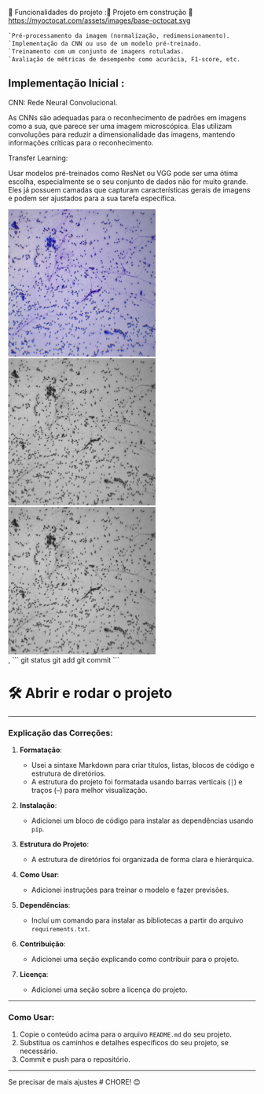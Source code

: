 🔨 Funcionalidades do projeto :🚧 Projeto em construção 🚧
https://myoctocat.com/assets/images/base-octocat.svg

    `Pré-processamento da imagem (normalização, redimensionamento).
    `Implementação da CNN ou uso de um modelo pré-treinado.
    `Treinamento com um conjunto de imagens rotuladas.
    `Avaliação de métricas de desempenho como acurácia, F1-score, etc.

## Implementação Inicial :

CNN: Rede Neural Convolucional.

As CNNs são adequadas para o reconhecimento de padrões em imagens como a sua, que parece ser uma imagem microscópica. Elas utilizam convoluções para reduzir a dimensionalidade das imagens, mantendo informações críticas para o reconhecimento.

Transfer Learning:

Usar modelos pré-treinados como ResNet ou VGG pode ser uma ótima escolha, especialmente se o seu conjunto de dados não for muito grande. Eles já possuem camadas que capturam características gerais de imagens e podem ser ajustados para a sua tarefa específica.

<body>
    <div class="image-container">
        <img src="CX 1.1 FD_2.jpg" alt="Imagem Inicial" width="300" height="300">
        <img src="CX_1.1_FD_2_bw.png" alt="Imagem de camada 2 - Tratamento de Coloração" width="300" height="300">
        <img src="CX_1.1_FD_2_grayscale.jpg" alt="Imagem camada Cinza - Tratamento Aninhado" width="300" height="300">
    </div>
</body>
</html>
,
```
git status
git add
git commit
```


# 🛠️ Abrir e rodar o projeto

---

### Explicação das Correções:

1. **Formatação**:
   - Usei a sintaxe Markdown para criar títulos, listas, blocos de código e estrutura de diretórios.
   - A estrutura do projeto foi formatada usando barras verticais (`│`) e traços (`─`) para melhor visualização.

2. **Instalação**:
   - Adicionei um bloco de código para instalar as dependências usando `pip`.

3. **Estrutura do Projeto**:
   - A estrutura de diretórios foi organizada de forma clara e hierárquica.

4. **Como Usar**:
   - Adicionei instruções para treinar o modelo e fazer previsões.

5. **Dependências**:
   - Incluí um comando para instalar as bibliotecas a partir do arquivo `requirements.txt`.

6. **Contribuição**:
   - Adicionei uma seção explicando como contribuir para o projeto.

7. **Licença**:
   - Adicionei uma seção sobre a licença do projeto.

---

### Como Usar:

1. Copie o conteúdo acima para o arquivo `README.md` do seu projeto.
2. Substitua os caminhos e detalhes específicos do seu projeto, se necessário.
3. Commit e push para o repositório.

---

Se precisar de mais ajustes # CHORE! 😊


